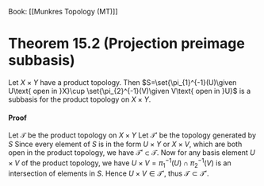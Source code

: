 Book: [[Munkres Topology (MT)]]
# Theorem 15.2 (Projection preimage subbasis)
Let $X\times Y$ have a product topology.
Then $S=\set{\pi_{1}^{-1}(U)\given U\text{ open in }X}\cup \set{\pi_{2}^{-1}(V)\given V\text{ open in }U}$ is a subbasis for the product topology on $X\times Y$.
#### Proof
Let $\mathscr{T}$ be the product topology on $X\times Y$
Let $\mathscr{T}'$ be the topology generated by $S$
Since every element of $S$ is in the form $U\times Y$ or $X\times V$, which are both open in the product topology, we have $\mathscr{T}'\subset \mathscr{T}$.
Now for any basis element $U\times V$ of the product topology, we have $U\times V=\pi_{1}^{-1}(U)\cap \pi_{2}^{-1}(V)$ is an intersection of elements in $S$.
Hence $U\times V\in \mathscr{T}'$, thus $\mathscr{T}\subset \mathscr{T}'$.
